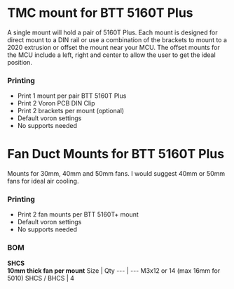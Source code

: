 # TMC mount for BTT 5160T Plus

A single mount will hold a pair of 5160T Plus. Each mount is designed for direct mount to a DIN rail or use a combination of the brackets to mount to a 2020 extrusion or offset the mount near your MCU. 
The offset mounts for the MCU include a left, right and center to allow the user to get the ideal position.

### Printing
  * Print 1 mount per pair BTT 5160T Plus
  * Print 2 Voron PCB DIN Clip
  * Print 2 brackets per mount (optional)
  * Default voron settings
  * No supports needed

# Fan Duct Mounts for BTT 5160T Plus

Mounts for 30mm, 40mm and 50mm fans. I would suggest 40mm or 50mm fans for ideal air cooling.

### Printing
  * Print 2 fan mounts per BTT 5160T+ mount
  * Default voron settings
  * No supports needed

### BOM
**SHCS**
<br /> **10mm thick fan per mount**
Size | Qty
--- | ---
M3x12 or 14 (max 16mm for 5010) SHCS / BHCS | 4
